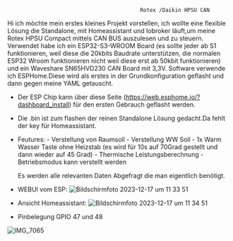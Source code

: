 
                                              Rotex /Daikin HPSU CAN



Hi ich möchte mein erstes kleines Projekt vorstellen, ich wollte eine flexible Lösung die Standalone, mit Homeassistant und Iobroker läuft,um meine Rotex HPSU Compact mittels CAN BUS auszulesen und zu steuern.
Verwendet habe ich ein ESP32-S3-WROOM Board (es sollte jeder ab S1 funktionieren, weil diese die 20kbits Baudrate unterstützen,
die normalen ESP32 Wroom funktionieren nicht weil diese erst ab 50kbit funktionieren) und ein Waveshare SN65HVD230 CAN Board mit 3,3V.
Software verwende ich ESPHome.Diese wird als erstes in der Grundkonfiguration geflasht und dann gegen meine YAML getauscht.


- Der ESP Chip kann über diese Seite (https://web.esphome.io/?dashboard_install) für den ersten Gebrauch geflasht werden.
- Die .bin ist zum flashen der reinen Standalone Lösung gedacht.Da fehlt der key für Homeassistant.

- Feutures: - Verstellung von Raumsoll
            - Verstellung WW Soll
            - 1x Warm Wasser Taste ohne Heizstab (es wird für 10s auf 70Grad gestellt und dann wieder auf 45 Grad)
            - Thermische Leistungsberechnung
            - Betriebsmodus kann verstellt werden

  Es werden alle relevanten Daten Abgefragt die man eigentlich benötigt.

- WEBUI vom ESP:
![Bildschirmfoto 2023-12-17 um 11 33 51](https://github.com/Trunks1982/Daikin-Rotex-HPSU-CAN/assets/62701386/524a204e-801a-4fe7-aacb-ac2e731a99b7)


- Ansicht Homeassistant:
![Bildschirmfoto 2023-12-17 um 11 34 51](https://github.com/Trunks1982/Daikin-Rotex-HPSU-CAN/assets/62701386/3be9654f-3fa3-48dd-ba99-37aefdf688b9)

 - Pinbelegung GPIO 47 und 48


![IMG_7065](https://github.com/Trunks1982/Daikin-Rotex-HPSU-CAN/assets/62701386/3c096a3c-5b6c-49c7-8372-59d175c0f3c8)
